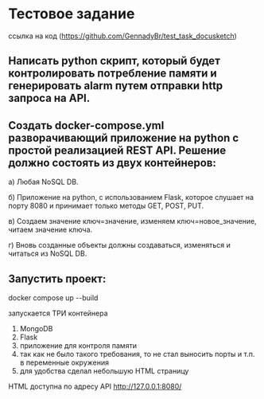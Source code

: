 # Тестовое задание
ссылка на код (https://github.com/GennadyBr/test_task_docusketch)

## Написать python скрипт, который будет контролировать потребление памяти и генерировать alarm путем отправки http запроса на API.
 
## Создать docker-compose.yml разворачивающий приложение на python с простой реализацией REST API. Решение должно состоять из двух контейнеров:
а) Любая NoSQL DB.

б) Приложение на python, с использованием Flask, которое слушает на порту 8080 и принимает только методы GET, POST, PUT.

в) Создаем значение ключ=значение, изменяем ключ=новое_значение, читаем значение ключа.

г) Вновь созданные объекты должны создаваться, изменяться и читаться из NoSQL DB.


## Запустить проект:
docker compose up --build

запускается ТРИ контейнера
1) MongoDB
2) Flask 
3) приложение для контроля памяти
4) так как не было такого требования, то не стал выносить порты и т.п. в переменные окружения
5) для удобства сделал небольшую HTML страницу

HTML доступна по адресу API 
http://127.0.0.1:8080/

